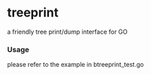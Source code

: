 # treeprint
a friendly tree print/dump interface for GO
### Usage
please refer to the example in btreeprint_test.go
